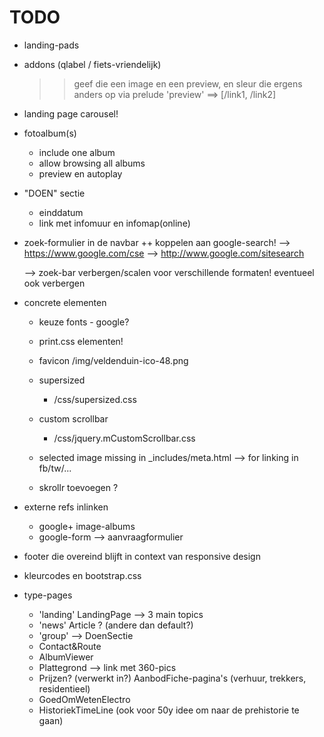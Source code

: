 TODO
====
- landing-pads
- addons (qlabel / fiets-vriendelijk)
  >> geef die een image en een preview, en sleur die ergens anders op via prelude 'preview' ==> [/link1, /link2]
        
- landing page carousel!

- fotoalbum(s)
  - include one album
  - allow browsing all albums
  - preview en autoplay

- "DOEN" sectie
    - einddatum
    - link met infomuur en infomap(online)

- zoek-formulier in de navbar ++ koppelen aan google-search! 
  --> https://www.google.com/cse
  --> http://www.google.com/sitesearch
  
  --> zoek-bar verbergen/scalen voor verschillende formaten! eventueel ook verbergen


- concrete elementen

  - keuze fonts - google?
  - print.css elementen!
  
  - favicon /img/veldenduin-ico-48.png
  
  - supersized
    - /css/supersized.css
  - custom scrollbar
    - /css/jquery.mCustomScrollbar.css
    
  - selected image missing in _includes/meta.html --> for linking in fb/tw/...

  - skrollr toevoegen ?

- externe refs inlinken
  - google+ image-albums
  - google-form --> aanvraagformulier 
  
- footer die overeind blijft in context van responsive design
  
- kleurcodes en bootstrap.css

- type-pages
  - 'landing' LandingPage --> 3 main topics
  - 'news'    Article ? (andere dan default?)
  - 'group' --> DoenSectie
  - Contact&Route
  - AlbumViewer
  - Plattegrond --> link met 360-pics
  - Prijzen?  (verwerkt in?)  AanbodFiche-pagina's (verhuur, trekkers, residentieel)
  - GoedOmWetenElectro
  - HistoriekTimeLine (ook voor 50y idee om naar de prehistorie te gaan)